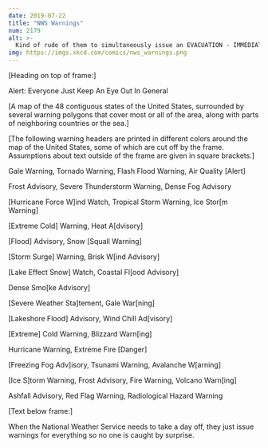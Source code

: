 ```yaml
---
date: 2019-07-22
title: "NWS Warnings"
num: 2179
alt: >-
  Kind of rude of them to simultaneously issue an EVACUATION - IMMEDIATE alert, a SHELTER IN PLACE alert, and a 911 TELEPHONE OUTAGE alert.
img: https://imgs.xkcd.com/comics/nws_warnings.png
---
```

[Heading on top of frame:]

Alert: Everyone Just Keep An Eye Out In General

[A map of the 48 contiguous states of the United States, surrounded by several warning polygons that cover most or all of the area, along with parts of neighboring countries or the sea.]

[The following warning headers are printed in different colors around the map of the United States, some of which are cut off by the frame. Assumptions about text outside of the frame are given in square brackets.]

Gale Warning, Tornado Warning, Flash Flood Warning, Air Quality [Alert] <br />

Frost Advisory, Severe Thunderstorm Warning, Dense Fog Advisory <br />

[Hurricane Force W]ind Watch, Tropical Storm Warning, Ice Stor[m Warning] <br />

[Extreme Cold] Warning, Heat A[dvisory] <br />

[Flood] Advisory, Snow [Squall Warning]   <br />

[Storm Surge] Warning, Brisk W[ind Advisory]  <br />

[Lake Effect Snow] Watch, Coastal Fl[ood Advisory]  <br />

Dense Smo[ke Advisory]  <br />

[Severe Weather Sta]tement, Gale War[ning]  <br />

[Lakeshore Flood] Advisory, Wind Chill Ad[visory]  <br />

[Extreme] Cold Warning, Blizzard Warn[ing]  <br />

Hurricane Warning, Extreme Fire [Danger]  <br />

[Freezing Fog Adv]isory, Tsunami Warning, Avalanche W[arning]  <br />

[Ice S]torm Warning, Frost Advisory, Fire Warning, Volcano Warn[ing]  <br />

Ashfall Advisory, Red Flag Warning, Radiological Hazard Warning  <br />

[Text below frame:]

When the National Weather Service needs to take a day off, they just issue warnings for everything so no one is caught by surprise.